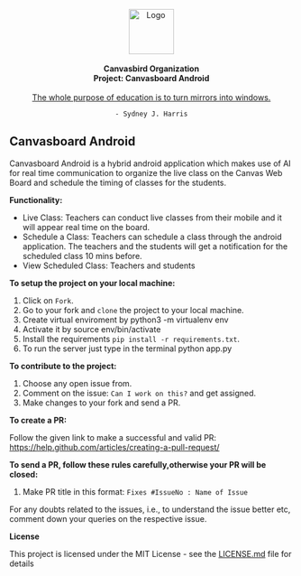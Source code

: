 <p align="center">
<img alt="Logo" height="80" src="https://github.com/Canvasbird/canvasboard/blob/master/src/assets/home/logo_bw.png?raw=true" width="80">
<br>
<br>
<strong>Canvasbird Organization</strong>
<br>
<strong>Project: Canvasboard Android</strong>
<br>
<br>
<a href="#">
The whole purpose of education is to turn mirrors into windows.
</a>
<br>
<code href="#">
- Sydney J. Harris
</code>
</p>

## Canvasboard Android

Canvasboard Android is a hybrid android application which makes use of AI for real time communication to organize the live class on the Canvas Web Board and schedule the timing of classes for the students.

**Functionality:**
* Live Class: Teachers can conduct live classes from their mobile and it will appear real time on the board.
* Schedule a Class: Teachers can schedule a class through the android application. The teachers and the students will get a notification for the scheduled class 10 mins before.
* View Scheduled Class: Teachers and students

**To setup the project on your local machine:**

1. Click on `Fork`.
2. Go to your fork and `clone` the project to your local machine.
3. Create virtual enviroment by python3 -m virtualenv env
4. Activate it by source env/bin/activate
5. Install the requirements `pip install -r requirements.txt`.
6. To run the server just type in the terminal python app.py


**To contribute to the project:**

1. Choose any open issue from.
2. Comment on the issue: `Can I work on this?` and get assigned.
3. Make changes to your fork and send a PR.

**To create a PR:**

Follow the given link to make a successful and valid PR: https://help.github.com/articles/creating-a-pull-request/

**To send a PR, follow these rules carefully,**otherwise your PR will be closed**:**

1. Make PR title in this format: `Fixes #IssueNo : Name of Issue`

For any doubts related to the issues, i.e., to understand the issue better etc, comment down your queries on the respective issue.


**License**

This project is licensed under the MIT License - see the [LICENSE.md](https://github.com/Canvasbird/canvasboard-android/blob/master/LICENSE) file for details

